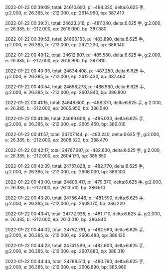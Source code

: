 2022-01-22 00:39:09, total: 24610.693, p: -484.320, delta:6.625 手, g:2.000, e: 26.385, b: -212.000, ep: 2614.960, bp: 387.410

2022-01-22 00:39:31, total: 24623.316, p: -487.040, delta:6.625 手, g:2.000, e: 26.385, b: -212.000, ep: 2616.000, bp: 387.880

2022-01-22 00:39:52, total: 24663.153, p: -483.890, delta:6.625 手, g:2.000, e: 26.385, b: -212.000, ep: 2621.230, bp: 388.140

2022-01-22 00:40:12, total: 24612.807, p: -485.580, delta:6.625 手, g:2.000, e: 26.385, b: -212.000, ep: 2616.900, bp: 387.810

2022-01-22 00:40:33, total: 24634.408, p: -487.250, delta:6.625 手, g:2.000, e: 26.385, b: -212.000, ep: 2612.430, bp: 387.460

2022-01-22 00:40:54, total: 24658.278, p: -486.560, delta:6.625 手, g:2.000, e: 26.385, b: -212.000, ep: 2607.840, bp: 386.800

2022-01-22 00:41:15, total: 24648.600, p: -486.370, delta:6.625 手, g:2.000, e: 26.385, b: -212.000, ep: 2605.950, bp: 386.540

2022-01-22 00:41:36, total: 24669.606, p: -485.030, delta:6.625 手, g:2.000, e: 26.385, b: -212.000, ep: 2605.450, bp: 386.310

2022-01-22 00:41:57, total: 24707.144, p: -483.240, delta:6.625 手, g:2.000, e: 26.385, b: -212.000, ep: 2608.520, bp: 386.470

2022-01-22 00:42:17, total: 24767.697, p: -482.630, delta:6.625 手, g:2.000, e: 26.385, b: -212.000, ep: 2604.170, bp: 385.850

2022-01-22 00:42:39, total: 24757.828, p: -482.770, delta:6.625 手, g:2.000, e: 26.385, b: -212.000, ep: 2606.030, bp: 386.100

2022-01-22 00:43:00, total: 24809.417, p: -479.370, delta:6.625 手, g:2.000, e: 26.385, b: -212.000, ep: 2613.510, bp: 386.610

2022-01-22 00:43:20, total: 24756.446, p: -481.590, delta:6.625 手, g:2.000, e: 26.385, b: -212.000, ep: 2608.170, bp: 386.220

2022-01-22 00:43:41, total: 24772.938, p: -481.710, delta:6.625 手, g:2.000, e: 26.385, b: -212.000, ep: 2613.010, bp: 386.840

2022-01-22 00:44:02, total: 24752.761, p: -482.560, delta:6.625 手, g:2.000, e: 26.385, b: -212.000, ep: 2606.480, bp: 386.130

2022-01-22 00:44:23, total: 24741.599, p: -482.600, delta:6.625 手, g:2.000, e: 26.385, b: -212.000, ep: 2607.880, bp: 386.310

2022-01-22 00:44:44, total: 24768.513, p: -480.790, delta:6.625 手, g:2.000, e: 26.385, b: -212.000, ep: 2606.890, bp: 385.960